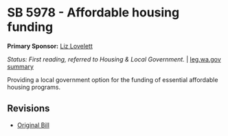 # SB 5978 - Affordable housing funding
**Primary Sponsor:** [Liz Lovelett](/person/leg/liz.lovelett.md)

*Status: First reading, referred to Housing & Local Government.* | [leg.wa.gov summary](https://app.leg.wa.gov/billsummary?BillNumber=5978&Year=2021)

Providing a local government option for the funding of essential affordable housing programs.

## Revisions
* [Original Bill](1/)